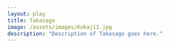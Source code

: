 ```yaml
---
layout: play
title: Takasago
image: /assets/images/Kokaji1.jpg
description: "Description of Takasago goes here."
---
```

